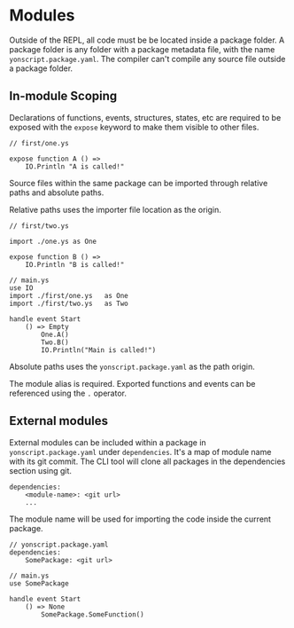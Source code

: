 # Modules

Outside of the REPL, all code must be be located inside a package folder. A package folder is any folder with a package metadata file, with the name `yonscript.package.yaml`. The compiler can't compile any source file outside a package folder. 

## In-module Scoping 

Declarations of functions, events, structures, states, etc are required to be exposed with the `expose` keyword to make them visible to other files. 

```
// first/one.ys

expose function A () => 
    IO.Println "A is called!"
```

Source files within the same package can be imported through relative paths and absolute paths. 

Relative paths uses the importer file location as the origin.  

```
// first/two.ys

import ./one.ys as One

expose function B () => 
    IO.Println "B is called!"

// main.ys 
use IO 
import ./first/one.ys   as One
import ./first/two.ys   as Two

handle event Start
    () => Empty 
        One.A()
        Two.B()
        IO.Println("Main is called!")
```

Absolute paths uses the `yonscript.package.yaml` as the path origin. 

The module alias is required. Exported functions and events can be referenced using the `.` operator. 

## External modules 

External modules can be included within a package in `yonscript.package.yaml` under `dependencies`. It's a map of module name with its git commit. The CLI tool will clone all packages in the dependencies section using git. 

```
dependencies:
    <module-name>: <git url>
    ...
```

The module name will be used for importing the code inside the current package.

```
// yonscript.package.yaml
dependencies:
    SomePackage: <git url>

// main.ys
use SomePackage

handle event Start
    () => None 
        SomePackage.SomeFunction()
```